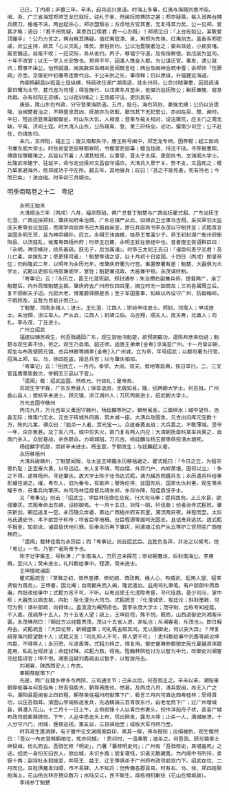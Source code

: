 <!-- { "loadSidebar": true } -->
        己巳，丁内艰；庐墓三年。辛未，起兵巡兴泉道。时海上多事，红夷与海贼刘香冲突。闽、浙、广三省海寇郑师芝龙已就抚，驻札于泉，然闽抚按猜防之甚；郑亦疑畏，每入谒两台拥兵胯刀，格格不浃。两台起杀心，郑亦盟叛志；方虑地方受其害，无复得其力矣。公一见郑，爱其才略；语曰：『君不用忧疑，某愿百口保君；君一心办贼』！郑感泣曰：『上台宪如公，某敢爱顶踵乎』！公乃力言之，两台释其猜疑。值红夷寇漳、泉，用郑为先锋，红夷创去。盖香系郑密戚，非公主持，欲其「心义灭乱」难矣。泉俗贫约，公以治毘陵者治之；豪右敛迹，小民安堵。属官餽送，丝毫不收；一应交际，务从省约。丙子，移福宁守道，加衔按察使。自戊辰为监司，十年不改官；以无一字入长安故也。郑师不平，因遣人携金入都，为公谋迁官。事发，逮公就讯；既事不由公，怡然就道。闽民数百诣阙击登闻鼓言枉；两台及闽绅合疏申雪；会郑帅「任罪疏」亦至，京御史叶初春等连章代白。于公未到之先，事得释；仍以原级，补福建巡海道。
        内阁杨嗣昌以临蓝土寇纵横，特疏改任湖广湖南道，驻永州府。公念讨贼事重，因具疏请晏日曙为太守、葛元吉为司理；得旨施行。以戊寅冬月至永，佐偏沅巡抚陈公；剿抚兼施，寇息兵戢。永有祁阳王恣横，公以祖训绳之；王敛威守法，吏饬民安。
        庚辰，陞山东右布政，分守登莱海防道。五月，抵任。海右风俗，豪强尤横；公仍以治毘陵、治闽楚者治之，不特窒息其凶，抚按亦为敛戢，屡饬其下无犯曾公，亦如在吴、楚、闽时。辛巳，陞巡抚登莱副都御史。时山东大饥，人相食；登莱与榆关相对，设法赈荒，应关门之需无缺。平青、济间土寇。时大清入山东，公所辖青、登、莱三府特全。论功，擢南少司空；公不赴任，仍请告归。
        未几，京师陷，福王立；旋又南都失守。唐王称号闽中，郑芝龙专柄，因荐樱；起工部尚书兼东阁大学士。时张肯堂吏部移都察院，令樱掌吏部事；樱当铨政，持法不挠。寻荐揭重熙、傅鼎铨等擢用之，后皆以节着；人谓其知贤。以覃恩，晋太子太保、吏部尚书、文渊阁大学士。比隆武幸建宁、驻延平，命与定远侯邓文昌留守福京。大清兵入景宁关，势不支，文昌死之；樱乃挈家避海外，依郑成功于中左所。越五年，其地被兵；叹曰：『吾之不能死者，死有待也；今而已矣』！遂自缢。时辛卯三月朔也。

明季南略卷之十二　粤纪
      
        永明王始末
        大清顺治三年（丙戌）八月，福京既陷，两广总督丁魁楚与广西巡抚瞿式耜、广东巡抚王化澄、广西巡按郑封、肇庆知府朱治憪、广东总镇严从云、旧锦衣卫佥事马吉翔、采买翠羽太监庞天寿等会议监国，而阁学兵部尚书吕大器自闽至，原任兵部尚书李永茂以守制并至；式耜首言监国永明王贤，且为神宗嫡孙，应立。永明王讳由榔，桂恭王常瀛少子。恭王初封湖广衡州府衡阳县，以流寇乱，徙寓粤西梧州府；时恭王已薨，永明王犹在衰絰中也。昔者唐王尝语群臣曰：『永明，神宗嫡孙，统系最疏。朕无子，后当属诸』。时恭王太妃王氏曰：『诸臣何患乎无君！吾儿仁柔，非拨乱才；愿更择可者』！魁楚等请之坚，以十月初十日监国，十四日（丙戌）即皇帝位；仍称隆武二年，以明年为永历元年。改肇庆府署为行宫。推置僚署有差：魁楚、大器俱为大学士，式耜以吏部右侍郎兼阁学，掌铨；魁楚兼戎政、大器兼中枢。永茂请终制。
        「粤事记」云：『永历立，晋王化澄宪副、郑封通参；朱治憪右副兼兵侍，提督两广，承丁魁楚后。内外局惟魁楚主裁。肇庆府去广州府仅四百里，拥立时无一函商及；三司各属既立后，复不颁新天子诏。元勋大老，惟鬻爵择腴是务；至于军国重事，如峡以外设守广州、防御梅岭，不暇顾及，且暂为目前计而已』。
        丁魁楚，河南永城人；进士。王化澄，江西人；崇祯甲戌进士。郑封，河南人；甲戌进士。朱治憪，浙江举人。严从云，江西人；封靖江伯。马吉翔，顺天人。庞天寿，北直人；司礼。李永茂，丁丑进士。
        广州立绍武
        福建旧辅苏观生、何吾驺遁回广东，观生尝贻书魁楚，欲预拥戴功，遣陈邦彦来劝进；魁楚与观生素不协，拒之。观生乃自南、韶还师，适唐王弟聿{金粤}浮海至广州。十一月癸卯朔，观生与布政使顾元镜、总兵林察等拥聿{金粤}入广州城，立为帝，年号绍武；以都司署为行官。招海上郑、石、马、徐四姓盗，授总兵官；以与肇庆相拒。
        「粤事记」云：『绍武立，一月内，幸学、大阅、郊天、祭地等巨典，按日举行。二、三文官连膺覃恩数次，举朝无三品以下官』。
        「遗闻」载：绍武监国，然改元、行郊礼；是帝矣。
        苏观生字宇霖，广东东莞县人；保举选贡。无极知县，隆、绍两朝大学士。何吾驺，广州香山县人；崇祯辛未进士。顾元镜，浙江湖州人；万历丙辰进士，绍武朝大学士。
        万元吉固守赣州
        丙戌九月，万元吉率义勇固守赣州，杨廷麟等附之。赣地虽高，三面俱水；城中望外，浩淼无际；惟南门无水。元吉于砖城外四面，筑木城一座。大清兵攻围急，元吉出旧库元宝数十万，陈列几案，谓众曰：『能杀一人者，赏元宝一』。众遂奋勇出战；大兵畏之，不敢薄城。坚守一年，众亦惫甚。及丁亥八月，城中忽失火，南门复有两人内应；大清朝抚臣科某率兵乘之，自南门杀入，众犹巷战，杀伤颇众。力竭城陷，万元吉、杨廷麟与杨玉宸等俱投清水塘死。
        杨廷麟字机部，崇祯辛未进士。杨玉宸，宁都贡生；与廷麟起义者。
        永历移梧州
        大清兵破赣州，丁魁楚闻报，与太监王坤趣永历移梧避之。瞿式耜曰：『今日之立，为祖宗雪仇耻；正宜奋大勇，以号远近。东人复不靖，苟自懦，外弃门户、内衅萧墙，国何以立』！争之不得，遂移梧州。寻还肇庆，故大学士陈子壮书达式耜，请力馘苏而趣兵东；永历遣兵科给事彭燿往谕之。燿，粤东人，旧为秦令，有能声；譬晓伦序、监国先后、国家仇仇利害。观生等杀耀于市，日集兵向肇庆。右司马林佳鼎督兵靖东郊，东将诈降，陷佳鼎没于水。
        又「粤事记」则云：『绍武立，学臣林佳鼎位总宪，行大司马事；提兵西向，上三水县，欲侵肇庆。式耜奉命出东峡，设砲御焉。十一月十五日，对阵一砲，歼佳鼎；侦者讹传式耜败。肇庆新创，朝廷逃复一空。永历随众奔遁，直达广西梧州府五百里，溯流两日夜，并程而至。太后马氏通史书，本不欲世子称帝；呼省臣李用楫、台臣程源等面呵无固志，且诘责弃逃状。适式耜手报至，知前讹，诸臣皆伏地引罪。后奉永历再下肇庆，别遣靖江伯严从云等护三宫预驻广西桂林府』。
        「遗闻」载林佳鼎为永历臣；而「粤事记」则云绍武臣。且胜负各异，并志之以侯考。但「粤记」一书，乃宦广者所寄予也。
        陈子壮字集玉，号秋涛；广东南海人。万历己未探花；崇祯朝春坊，后封南海公。李用楫，宜兴人；癸未进士，礼科都给事中。程源，癸未进士。
        王坤擅改诸臣
        瞿式耜疏言：『草昧之初，惟养圣德、修纪纲、慎政教、挽人心、布威武、起用人望、招来贤俊为首务』。王坤者，固北阉；自南都失而入闽，隆武遣出。兹用司礼秉笔。有户部郎中周鼎瀚，内批改给事中；式耜力言不可，不听。以粤巡使王化澄陞粤督，寻代佳鼎，晋少司马，掌中枢；大器先以病去矣，内批：陞化澄为大司马。式耜疏言：『化澄诚贤，有廷论；斜封墨敕，何可为例！请补部疏，尚得体』。盖汲汲为阉预虑也。晋李永茂大学士；茂守制，佥称专知经筵，不入直。茂疏荐十五人，为十五省人望；疏上，王坤启视，殊不悦。既而，山西道御史刘湘客斥罢。永茂怫然曰：『朝廷方以经筵责茂，茂以十五省人进，非私也；斥湘客者，斥茂也』。即日解舟去。式耜疏言：『大臣论荐，新朝盛事；司礼辄去取其间，无以服御史，何以安大臣』？坤复疏荐海内硕望数十人；式耜又言：『司礼抑人不可，荐人更不可』！吏科都给事中刘鼒等疏论坤内臣，不得荐人；永历怒，斥逐鼒等。式耜力持之，得复用。御史童琳参都御史周光夏越资序题差用，私乱台规非法；命廷杖琳。式耜力救，得免。陞翰林院检讨方以智为中允，改御史刘湘客充经筵讲官；坤不悦。湘客且疑刘鼒疏出以智手，以智放舟去。
        刘湘客，陕西西安人；布衣。
        辜朝荐献策下广
        先是，两广在籍乡绅多与两院、三司通关节；己未以后，何吾驺主之。辛未以来，潮阳辜朝荐每事与何吾驺角；然吾驺势大，朝荐弗胜也，愤甚。及丙戌八月，清兵取闽，尚无入广之令。潮阳县距闽省止四日程，朝荐亲往福州府献策下广，极言三月内可直达西粤桂林；思得首功，以压吾驺耳。清固山李成栋遂发兵，先选精骑三百宵夜东行，由老龙而下广；过广州增城县，俱潜入花山。十二月十一日上午，止命前锋十人以青白布裹头，扮作洋船舟子状，直至广城布政司前紫薇牌坊。下午，人丛中悉去头上布，现出辫发，露刃大呼；止杀一人，满城崩溃。十人分守六门，闭城，昼夜巡视。第五日，三百骑始至；成栋大军月终乃至。
        时苏观生匿酒肆，有于箧中见文渊阁阁臣印，索其一醉，弗与报知；巡缉被执，观生慨然曰：『吾以一布衣登两朝相位，死亦何憾』！质问时，一语弗答；遂杀之。何吾驺、顾元镜率士绅投诚，优礼而去。吾驺乞修「明史」，门署「纂修明史何」；广州有「吾驺修史，真堪羞死」之谣。绍武一身扮买旧衣人，欲出城，未识乡路；貌复寝怪，识者无敢藏匿。为内阁中书所持，卖银十两；副将杜永和擒至，并周王、益王、辽王等俱杀于广州府布政司前双门下。绍武在位，二月而已。百姓俱薙发归顺，市不易肆、人不知兵；但传檄各郡县耳。时有石、马、徐、郑四姓联舶海上，花山杨光林亦拥众数万；水陆交讧，民不聊生。成栋相机剿抚（花山在增城县）。
        李绮参丁魁楚
